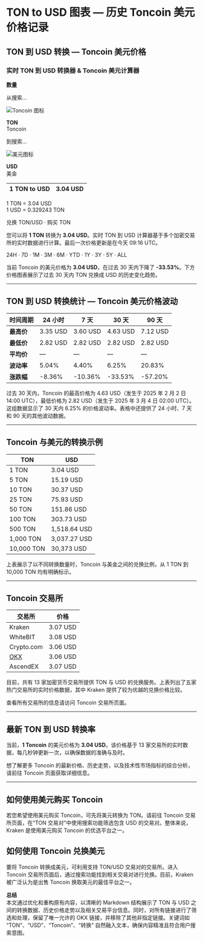 # TON to USD 图表 — 历史 Toncoin 美元价格记录

## TON 到 USD 转换 — Toncoin 美元价格

### 实时 TON 到 USD 转换器 & Toncoin 美元计算器

**数量**

从搜索…

![Toncoin 图标](https://imagedelivery.net/4-5JC1r3VHAXpnrwWHBHRQ/d4489072-85b8-4953-f13b-4bf18e47e000/coin64)

**TON**  
Toncoin

到搜索…

![美元图标](https://imagedelivery.net/4-5JC1r3VHAXpnrwWHBHRQ/e24df1f7-4227-4e79-2e2d-265327b5ec00/coin64)

**USD**  
美金

| **1 TON to USD** | **3.04 USD** |
| ---------------- | ------------ |

1 TON = 3.04 USD  
1 USD = 0.329243 TON

兑换 TON/USD · 购买 TON

您可以将 **1 TON** 转换为 **3.04 USD**。实时 TON 到 USD 计算器基于多个加密交易所的实时数据进行计算。最后一次价格更新是在今天 09:16 UTC。

24H · 7D · 1M · 3M · 6M · YTD · 1Y · 3Y · 5Y · ALL

当前 Toncoin 的美元价格为 **3.04 USD**，在过去 30 天内下降了 **-33.53%**。下方价格图表展示了过去 30 天内 TON 兑换成 USD 的历史变化趋势。

---

## TON 到 USD 转换统计 — Toncoin 美元价格波动

| 时间周期       | 24 小时    | 7 天      | 30 天     | 90 天     |
| -------------- | ---------- | --------- | --------- | --------- |
| **最高价**     | 3.35 USD   | 3.60 USD  | 4.63 USD  | 7.12 USD |
| **最低价**     | 2.82 USD   | 2.82 USD  | 2.82 USD  | 2.82 USD |
| **平均价**     | —          | —         | —         | —        |
| **波动率**     | 5.04%      | 4.40%     | 6.25%     | 20.83%   |
| **涨跌幅**     | -8.36%     | -10.36%   | -33.53%   | -57.20%  |

过去 30 天内，Toncoin 的最高价格为 4.63 USD（发生于 2025 年 2 月 2 日 14:00 UTC），最低价格为 2.82 USD（发生于 2025 年 3 月 4 日 02:00 UTC）。这组数据显示了 30 天内 6.25% 的价格波动率。表格中还提供了 24 小时、7 天和 90 天的其他波动数据。

---

## Toncoin 与美元的转换示例

| **TON** | **USD**       |
| ------- | ------------- |
| 1 TON   | 3.04 USD      |
| 5 TON   | 15.19 USD     |
| 10 TON  | 30.37 USD     |
| 25 TON  | 75.93 USD     |
| 50 TON  | 151.86 USD    |
| 100 TON | 303.73 USD    |
| 500 TON | 1,518.64 USD  |
| 1,000 TON | 3,037.27 USD |
| 10,000 TON | 30,373 USD  |

上表展示了以不同转换数量时，Toncoin 与美金之间的兑换比例，从 1 TON 到 10,000 TON 均有明确标示。

---

## Toncoin 交易所

| **交易所**    | **价格**   |
| ------------- | ---------- |
| Kraken        | 3.07 USD   |
| WhiteBIT      | 3.08 USD   |
| Crypto.com    | 3.06 USD   |
| [OKX](https://bit.ly/OKXe) | 3.06 USD   |
| AscendEX      | 3.07 USD   |

目前，共有 13 家加密货币交易所提供 TON 与 USD 的兑换服务。上表列出了五家热门交易所的实时价格数据，其中 Kraken 提供了较为优越的兑换价格比较。

查看所有交易所的信息请访问 Toncoin 交易所页面。

---

## 最新 TON 到 USD 转换率

当前，**1 Toncoin** 的美元价格为 **3.04 USD**。该价格基于 13 家交易所的实时数据，每几秒钟更新一次，以确保数据的准确与及时。

想了解更多 Toncoin 的最新价格、历史走势，以及技术性市场指标的综合分析，请前往 Toncoin 页面获取详细信息。

---

## 如何使用美元购买 Toncoin

若您希望使用美元购买 Toncoin，可先将美元转换为 TON。请前往 Toncoin 交易所页面，在“TON 交易对”中使用搜索功能筛选包含 USD 的交易对。整体来说，Kraken 是使用美元购买 Toncoin 的优选平台之一。

## 如何使用 Toncoin 兑换美元

要将 Toncoin 转换成美元，可利用支持 TON/USD 交易对的交易所。进入 Toncoin 交易所页面后，通过搜索功能找到相关交易对进行兑换。目前，Kraken 被广泛认为是出售 Toncoin 换取美元的最佳平台之一。


**总结**  
本文通过优化和重构原有内容，以清晰的 Markdown 结构展示了 TON 与 USD 之间的转换数据、历史价格走势以及相关交易平台信息。同时，对所有链接进行了筛选和处理，保留了唯一允许的 OKX 链接，并移除了其他非指定链接。关键词如 “TON”、“USD”、“Toncoin”、“转换” 自然融入文本，确保内容精准且符合用户搜索意图。